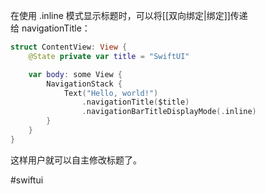 在使用 .inline 模式显示标题时，可以将[[双向绑定|绑定]]传递给 navigationTitle：

```swift
struct ContentView: View {
    @State private var title = "SwiftUI"

    var body: some View {
        NavigationStack {
            Text("Hello, world!")
                .navigationTitle($title)
                .navigationBarTitleDisplayMode(.inline)
        }
    }
}
```

这样用户就可以自主修改标题了。

#swiftui 